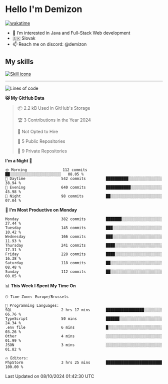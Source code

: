 # Hello I'm Demizon
[![wakatime](https://wakatime.com/badge/user/6ad1949f-d6d7-44f9-9eee-c35e54cc499b.svg)](https://wakatime.com/@6ad1949f-d6d7-44f9-9eee-c35e54cc499b)
- 👀 I’m interested in Java and Full-Stack Web development
- 🇸🇰 Slovak
- 📫 Reach me on discord: @demizon

## My skills
[![Skill icons](https://skillicons.dev/icons?i=java,js,ts,html,css,react,nextjs,tailwind,supabase,py,git,docker,linux,mysql,postgres,mongo&theme=dark)](https://github.com/Demizon3433)

---

<!--START_SECTION:waka-->
![Lines of code](https://img.shields.io/badge/From%20Hello%20World%20I%27ve%20Written-401.2%20thousand%20lines%20of%20code-blue)

**🐱 My GitHub Data** 

> 📦 2.2 kB Used in GitHub's Storage 
 > 
> 🏆 3 Contributions in the Year 2024
 > 
> 🚫 Not Opted to Hire
 > 
> 📜 5 Public Repositories 
 > 
> 🔑 9 Private Repositories 
 > 
**I'm a Night 🦉** 

```text
🌞 Morning                112 commits         ██░░░░░░░░░░░░░░░░░░░░░░░   08.05 % 
🌆 Daytime                542 commits         ██████████░░░░░░░░░░░░░░░   38.94 % 
🌃 Evening                640 commits         ███████████░░░░░░░░░░░░░░   45.98 % 
🌙 Night                  98 commits          ██░░░░░░░░░░░░░░░░░░░░░░░   07.04 % 
```
📅 **I'm Most Productive on Monday** 

```text
Monday                   382 commits         ███████░░░░░░░░░░░░░░░░░░   27.44 % 
Tuesday                  145 commits         ███░░░░░░░░░░░░░░░░░░░░░░   10.42 % 
Wednesday                166 commits         ███░░░░░░░░░░░░░░░░░░░░░░   11.93 % 
Thursday                 241 commits         ████░░░░░░░░░░░░░░░░░░░░░   17.31 % 
Friday                   228 commits         ████░░░░░░░░░░░░░░░░░░░░░   16.38 % 
Saturday                 118 commits         ██░░░░░░░░░░░░░░░░░░░░░░░   08.48 % 
Sunday                   112 commits         ██░░░░░░░░░░░░░░░░░░░░░░░   08.05 % 
```


📊 **This Week I Spent My Time On** 

```text
🕑︎ Time Zone: Europe/Brussels

💬 Programming Languages: 
SQL                      2 hrs 17 mins       █████████████████░░░░░░░░   66.76 % 
TypeScript               50 mins             ██████░░░░░░░░░░░░░░░░░░░   24.34 % 
.env file                6 mins              █░░░░░░░░░░░░░░░░░░░░░░░░   03.26 % 
Other                    4 mins              ░░░░░░░░░░░░░░░░░░░░░░░░░   01.99 % 
JSON                     3 mins              ░░░░░░░░░░░░░░░░░░░░░░░░░   01.82 % 

🔥 Editors: 
PhpStorm                 3 hrs 25 mins       █████████████████████████   100.00 % 
```


 Last Updated on 08/10/2024 01:42:30 UTC
<!--END_SECTION:waka-->
